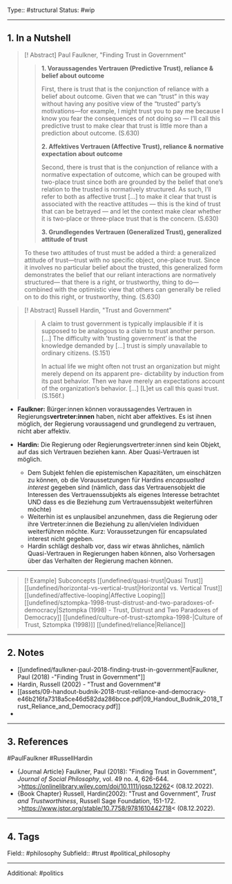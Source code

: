 Type:: #structural
Status: #wip
___
## 1. In a Nutshell

>[! Abstract] Paul Faulkner, "Finding Trust in Government"
> >**1. Voraussagendes Vertrauen (Predictive Trust), reliance & belief about outcome**
> >
> >First, there is trust that is the conjunction of reliance with a belief about outcome. Given that we can “trust” in this way without having any positive view of the “trusted” party’s motivations—for example, I might trust you to pay me because I know you fear the consequences of not doing so — I’ll call this predictive trust to make clear that trust is little more than a prediction about outcome. (S.630)
> >
>>**2. Affektives Vertrauen (Affective Trust), reliance & normative expectation about outcome**
>>
>>Second, there is trust that is the conjunction of reliance with a normative expectation of outcome, which can be grouped with two-place trust since both are grounded by the belief that one’s relation to the trusted is normatively structured. As such, I’ll refer to both as affective trust [...] to make it clear that trust is associated with the reactive attitudes — this is the kind of trust that can be betrayed — and let the context make clear whether it is two-place or three-place trust that is the concern. (S.630)
>>
>>**3. Grundlegendes Vertrauen (Generalized Trust), generalized attitude of trust**
>>
> To these two attitudes of trust must be added a third: a generalized attitude of trust—trust with no specific object, one-place trust. Since it involves no particular belief about the trusted, this generalized form demonstrates the belief that our reliant interactions are normatively structured— that there is a right, or trustworthy, thing to do—combined with the optimistic view that others can generally be relied on to do this right, or trustworthy, thing. (S.630)

> [! Abstract] Russell Hardin, "Trust and Government"
> > A claim to trust government is typically implausible if it is supposed to be analogous to a claim to trust another person.[...] The difficulty with ’trusting government’ is that the knowledge demanded by [...] trust is simply unavailable to ordinary citizens. (S.151)
> > 
> > In actual life we might often not trust an organization but might merely depend on its apparent pre- dictability by induction from its past behavior. Then we have merely an expectations account of the organization’s behavior. [...] [L]et us call this quasi trust.(S.156f.)

- **Faulkner:** Bürger:innen können voraussagendes Vertrauen in Regierungs**vertreter:innen** haben, nicht aber affektives.  Es ist ihnen möglich, der Regierung voraussagend und grundlegend zu vertrauen, nicht aber affektiv. 

- **Hardin:** Die Regierung oder Regierungsvertreter:innen sind kein Objekt, auf das sich Vertrauen beziehen kann. Aber Quasi-Vertrauen ist möglich.
	- Dem Subjekt fehlen die epistemischen Kapazitäten, um einschätzen zu können, ob die Voraussetzungen für Hardins *encapsualted interest* gegeben sind (nämlich, dass das Vertrauensobjekt die Interessen des Vertrauenssubjekts als eigenes Interesse betrachtet UND dass es die Beziehung zum Vertrauenssubjekt weiterführen möchte)
	- Weiterhin ist es unplausibel anzunehmen, dass die Regierung oder ihre Vertreter:innen die Beziehung zu allen/vielen Individuen weiterführen möchte. Kurz: Voraussetzungen für encapsulated interest nicht gegeben.
	- Hardin schlägt deshalb vor, dass wir etwas ähnliches, nämlich Quasi-Vertrauen in Regierungen haben können, also Vorhersagen über das Verhalten der Regierung machen können.
___
>[! Example] Subconcepts
> [[undefined/quasi-trust|Quasi Trust]]
> [[undefined/horizontal-vs-vertical-trust|Horizontal vs. Vertical Trust]]
> [[undefined/affective-looping|Affective Looping]]
> [[undefined/sztompka-1998-trust-distrust-and-two-paradoxes-of-democracy|Sztompka (1998) - Trust, Distrust and Two Paradoxes of Democracy]]
> [[undefined/culture-of-trust-sztompka-1998-|Culture of Trust, Sztompka (1998)]]
> [[undefined/reliance|Reliance]]

___
## 2.  Notes

- [[undefined/faulkner-paul-2018-finding-trust-in-government|Faulkner, Paul (2018) -"Finding Trust in Government"]]
- Hardin, Russell (2002) - "Trust and Government"#
- [[assets/09-handout-budnik-2018-trust-reliance-and-democracy-e46b216fa7318a5ce46d582da286bcce.pdf|09_Handout_Budnik_2018_Trust_Reliance_and_Democracy.pdf]]
- 

___
## 3. References

#PaulFaulkner #RussellHardin 

- {Journal Article} Faulkner, Paul (2018): "Finding Trust in Government", *Journal of Social Philosophy*, vol. 49 no. 4,  626-644. >https://onlinelibrary.wiley.com/doi/10.1111/josp.12262< (08.12.2022).
- {Book Chapter} Russell, Hardin(2002): "Trust and Government", *Trust and Trustworthiness*, Russell Sage Foundation,  151-172. >https://www.jstor.org/stable/10.7758/9781610442718< (08.12.2022).

___
## 4. Tags

Field:: #philosophy 
Subfield:: #trust #political_philosophy
___
Additional: #politics 